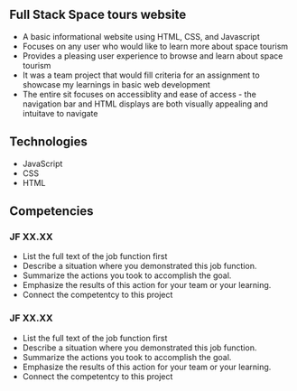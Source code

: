 ## Full Stack Space tours website
- A basic informational website using HTML, CSS, and Javascript 
- Focuses on any user who would like to learn more about space tourism
- Provides a pleasing user experience to browse and learn about space tourism
- It was a team project that would fill criteria for an assignment to showcase my learnings in basic web development
- The entire sit focuses on accessiblity and ease of access - the navigation bar and HTML displays are both visually appealing and intuitave to navigate
  


## Technologies
- JavaScript
- CSS
- HTML

## Competencies
### JF XX.XX
- List the full text of the job function first
- Describe a situation where you demonstrated  this job function.
- Summarize the actions you took to accomplish the goal. 
- Emphasize the results of this action for your team or your learning. 
- Connect the competentcy to this project

### JF XX.XX
- List the full text of the job function first
- Describe a situation where you demonstrated  this job function.
- Summarize the actions you took to accomplish the goal. 
- Emphasize the results of this action for your team or your learning. 
- Connect the competentcy to this project

